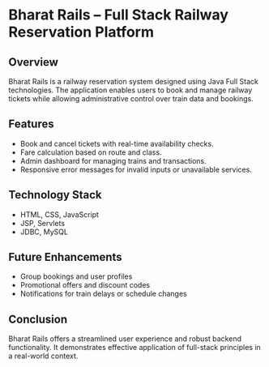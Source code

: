 # Bharat Rails – Full Stack Railway Reservation Platform

## Overview
Bharat Rails is a railway reservation system designed using Java Full Stack technologies. The application enables users to book and manage railway tickets while allowing administrative control over train data and bookings.

## Features
- Book and cancel tickets with real-time availability checks.
- Fare calculation based on route and class.
- Admin dashboard for managing trains and transactions.
- Responsive error messages for invalid inputs or unavailable services.

## Technology Stack
- HTML, CSS, JavaScript
- JSP, Servlets
- JDBC, MySQL

## Future Enhancements
- Group bookings and user profiles
- Promotional offers and discount codes
- Notifications for train delays or schedule changes

## Conclusion
Bharat Rails offers a streamlined user experience and robust backend functionality. It demonstrates effective application of full-stack principles in a real-world context.
